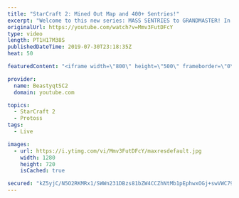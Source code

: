 ```yaml
---
title: "StarCraft 2: Mined Out Map and 400+ Sentries!"
excerpt: "Welcome to this new series: MASS SENTRIES to GRANDMASTER! In this series, we will see how far I can get by playing ONLY Sentries on the ladder in ALL Protoss matchups!  This game was just a good long epic game from the series and we went to the lategame against our Zerg opponent. The score screen at"
originalUrl: https://youtube.com/watch?v=Mmv3FutDFcY
type: video
length: PT1H17M38S
publishedDateTime: 2019-07-30T23:18:35Z
heat: 50

featuredContent: "<iframe width=\"800\" height=\"500\" frameborder=\"0\" src=\"https://www.youtube.com/embed/Mmv3FutDFcY\" allow=\"accelerometer; autoplay; encrypted-media; gyroscope; picture-in-picture\" allowfullscreen></iframe>"

provider:
  name: BeastyqtSC2
  domain: youtube.com

topics:
  - StarCraft 2
  - Protoss
tags:
  - Live

images:
  - url: https://i.ytimg.com/vi/Mmv3FutDFcY/maxresdefault.jpg
    width: 1280
    height: 720
    isCached: true

secured: "kZ5yjC/N5O2RKMRx1/SWWn231DBzs81bZW4CCZhNtMb1pEphwxOGj+swVWC79dQhRAyxnVICXfgf65L6qXdcluVju0WKJQkzDfJb7F045yAdRABHdCKNrGTfaa2OxSCIkdNpwFSD3j8/e406KM3aaKv57+xrGmZD1q2fU4E4YJ+pefBs4IbWsS7I/F6OpfPNUKB+xDP3f2JjHzP4XuZp2z5BLFWa8Jl+ah7oLFOzYT/dS/uZ058r/8m+Kd/rkxnvF+Z+2FlWQfGtpoMtEUllHrX4M6Q8QCrZvhc7efEPNmf/eqxdeeJctcUs8UiNCkKeVUnat3Az/KRwE06VqsMbka8xX26w/dv40U90SNXoH0YcXQV18v1LG4wL7IPJ0BWGYVatRfmg3ngyWYDAK0WA66EErb6uNp/w5QXnig1xK6s=;SZ2rLScKE07RhAHGwvEgbA=="
---
```


